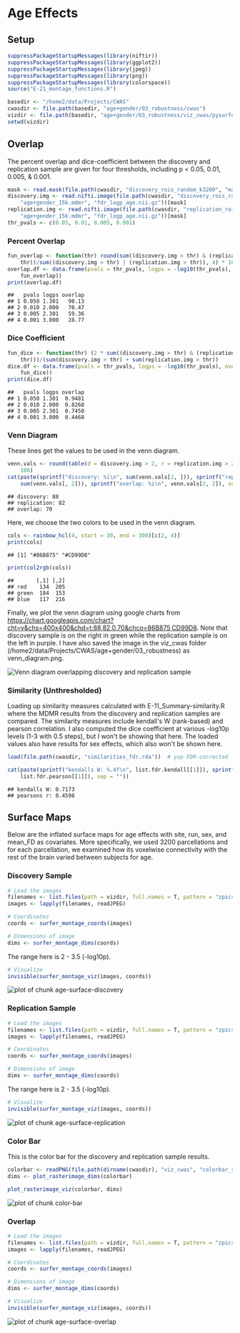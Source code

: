 # Age Effects

## Setup


```r
suppressPackageStartupMessages(library(niftir))
suppressPackageStartupMessages(library(ggplot2))
suppressPackageStartupMessages(library(jpeg))
suppressPackageStartupMessages(library(png))
suppressPackageStartupMessages(library(colorspace))
source("E-21_montage_functions.R")
```



```r
basedir <- "/home2/data/Projects/CWAS"
cwasdir <- file.path(basedir, "age+gender/03_robustness/cwas")
vizdir <- file.path(basedir, "age+gender/03_robustness/viz_cwas/pysurfer")
setwd(vizdir)
```


## Overlap

The percent overlap and dice-coefficient between the discovery and replication sample are given for four thresholds, including p < 0.05, 0.01, 0.005, & 0.001.


```r
mask <- read.mask(file.path(cwasdir, "discovery_rois_random_k3200", "mask2.nii.gz"))
discovery.img <- read.nifti.image(file.path(cwasdir, "discovery_rois_random_k3200", 
    "age+gender_15k.mdmr", "fdr_logp_age.nii.gz"))[mask]
replication.img <- read.nifti.image(file.path(cwasdir, "replication_rois_random_k3200", 
    "age+gender_15k.mdmr", "fdr_logp_age.nii.gz"))[mask]
thr_pvals <- c(0.05, 0.01, 0.005, 0.001)
```


### Percent Overlap


```r
fun_overlap <- function(thr) round(sum((discovery.img > thr) & (replication.img > 
    thr))/sum((discovery.img > thr) | (replication.img > thr)), 4) * 100
overlap.df <- data.frame(pvals = thr_pvals, logps = -log10(thr_pvals), overlap = sapply(-log10(thr_pvals), 
    fun_overlap))
print(overlap.df)
```

```
##   pvals logps overlap
## 1 0.050 1.301   90.13
## 2 0.010 2.000   70.47
## 3 0.005 2.301   59.36
## 4 0.001 3.000   28.77
```


### Dice Coefficient


```r
fun_dice <- function(thr) (2 * sum((discovery.img > thr) & (replication.img > 
    thr)))/(sum(discovery.img > thr) + sum(replication.img > thr))
dice.df <- data.frame(pvals = thr_pvals, logps = -log10(thr_pvals), overlap = sapply(-log10(thr_pvals), 
    fun_dice))
print(dice.df)
```

```
##   pvals logps overlap
## 1 0.050 1.301  0.9481
## 2 0.010 2.000  0.8268
## 3 0.005 2.301  0.7450
## 4 0.001 3.000  0.4468
```


### Venn Diagram

These lines get the values to be used in the venn diagram.


```r
venn.vals <- round(table(d = discovery.img > 2, r = replication.img > 2)/12220 * 
    100)
cat(paste(sprintf("discovery: %i\n", sum(venn.vals[2, ])), sprintf("replication: %i\n", 
    sum(venn.vals[, 2])), sprintf("overlap: %i\n", venn.vals[2, 2]), sep = ""))
```

```
## discovery: 88
## replication: 82
## overlap: 70
```


Here, we choose the two colors to be used in the venn diagram.


```r
cols <- rainbow_hcl(4, start = 30, end = 300)[c(2, 4)]
print(cols)
```

```
## [1] "#86B875" "#CD99D8"
```

```r
print(col2rgb(cols))
```

```
##       [,1] [,2]
## red    134  205
## green  184  153
## blue   117  216
```


Finally, we plot the venn diagram using google charts from https://chart.googleapis.com/chart?cht=v&chs=400x400&chd=t:88,82,0,70&chco=86B875,CD99D8. Note that discovery sample is on the right in green while the replication sample is on the left in purple. I have also saved the image in the viz_cwas folder (/home2/data/Projects/CWAS/age+gender/03_robustness) as venn_diagram.png.

<img src="https://chart.googleapis.com/chart?cht=v&chs=400x400&chd=t:88,82,0,70&chco=86B875,CD99D8" alt="Venn diagram overlapping discovery and replication sample"></img>

### Similarity (Unthresholded)

Loading up similarity measures calculated with E-11_Summary-similarity.R where the MDMR results from the discovery and replication samples are compared. The similarity measures include kendall's W (rank-based) and pearson correlation. I also computed the dice coefficient at various -log10p levels (1-3 with 0.5 steps), but I won't be showing that here. The loaded values also have results for sex effects, which also won't be shown here.


```r
load(file.path(cwasdir, "similarities_fdr.rda"))  # yup FDR-corrected

cat(paste(sprintf("kendalls W: %.4f\n", list.fdr.kendall[[1]]), sprintf("pearsons r: %.4f\n", 
    list.fdr.pearson[[1]]), sep = ""))
```

```
## kendalls W: 0.7173
## pearsons r: 0.4598
```


## Surface Maps

Below are the inflated surface maps for age effects with site, run, sex, and mean_FD as covariates. More specifically, we used 3200 parcellations and for each parcellation, we examined how its voxelwise connectivity with the rest of the brain varied between subjects for age.

### Discovery Sample


```r
# Load the images
filenames <- list.files(path = vizdir, full.names = T, pattern = "zpics_discovery_age_surface_[lr]h_(med|lat)")
images <- lapply(filenames, readJPEG)

# Coordinates
coords <- surfer_montage_coords(images)

# Dimensions of image
dims <- surfer_montage_dims(coords)
```


The range here is 2 - 3.5 (-log10p).


```r
# Visualize
invisible(surfer_montage_viz(images, coords))
```

![plot of chunk age-surface-discovery](figure/age-surface-discovery.png) 


### Replication Sample


```r
# Load the images
filenames <- list.files(path = vizdir, full.names = T, pattern = "zpics_replication_age_surface_[lr]h_(med|lat)")
images <- lapply(filenames, readJPEG)

# Coordinates
coords <- surfer_montage_coords(images)

# Dimensions of image
dims <- surfer_montage_dims(coords)
```


The range here is 2 - 3.5 (-log10p).


```r
# Visualize
invisible(surfer_montage_viz(images, coords))
```

![plot of chunk age-surface-replication](figure/age-surface-replication.png) 


### Color Bar

This is the color bar for the discovery and replication sample results.


```r
colorbar <- readPNG(file.path(dirname(cwasdir), "viz_cwas", "colorbar_red_yellow.png"))
dims <- plot_rasterimage_dims(colorbar)
```



```r
plot_rasterimage_viz(colorbar, dims)
```

![plot of chunk color-bar](figure/color-bar.png) 


### Overlap


```r
# Load the images
filenames <- list.files(path = vizdir, full.names = T, pattern = "zpics_overlap_age_surface_[lr]h_(med|lat)")
images <- lapply(filenames, readJPEG)

# Coordinates
coords <- surfer_montage_coords(images)

# Dimensions of image
dims <- surfer_montage_dims(coords)
```



```r
# Visualize
invisible(surfer_montage_viz(images, coords))
```

![plot of chunk age-surface-overlap](figure/age-surface-overlap.png) 

